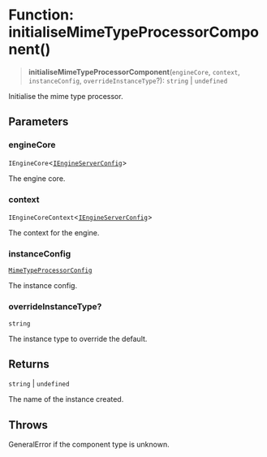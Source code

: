 # Function: initialiseMimeTypeProcessorComponent()

> **initialiseMimeTypeProcessorComponent**(`engineCore`, `context`, `instanceConfig`, `overrideInstanceType`?): `string` \| `undefined`

Initialise the mime type processor.

## Parameters

### engineCore

`IEngineCore`\<[`IEngineServerConfig`](../interfaces/IEngineServerConfig.md)\>

The engine core.

### context

`IEngineCoreContext`\<[`IEngineServerConfig`](../interfaces/IEngineServerConfig.md)\>

The context for the engine.

### instanceConfig

[`MimeTypeProcessorConfig`](../type-aliases/MimeTypeProcessorConfig.md)

The instance config.

### overrideInstanceType?

`string`

The instance type to override the default.

## Returns

`string` \| `undefined`

The name of the instance created.

## Throws

GeneralError if the component type is unknown.
